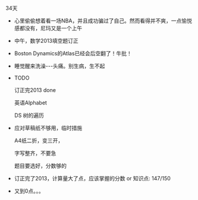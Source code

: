 34天

*	心里偷偷想着看一场NBA，并且成功骗过了自己。然而看得并不爽，一点愉悦感都没有，尼玛又是一个上午

*	中午，数学2013填空题订正

*	Boston Dynamics的Atlas已经会后空翻了！牛批！

*	睡觉醒来洗澡---头痛。别生病，生不起

*	TODO

	订正完2013	done

	英语Alphabet

	DS 树的遍历

*	应对草稿纸不够用，临时措施

	A4纸二折，变三开，

	字写整齐，不要急

	题目要选好，分数够的

*	订正完了2013，计算量大了点，应该掌握的分数 or 知识点: 147/150

*	又到0点。。。

